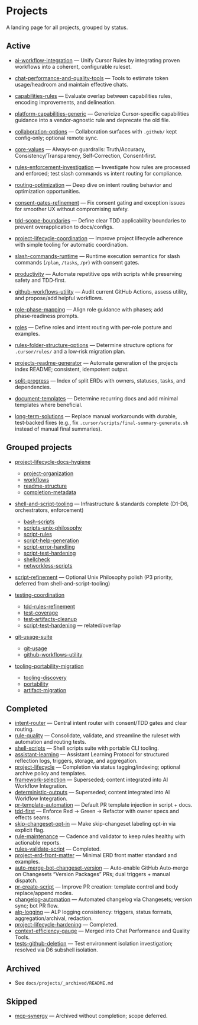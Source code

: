 # Projects

A landing page for all projects, grouped by status.

## Active

- [ai-workflow-integration](./ai-workflow-integration/erd.md) — Unify Cursor Rules by integrating proven workflows into a coherent, configurable ruleset.
- [chat-performance-and-quality-tools](./chat-performance-and-quality-tools/erd.md) — Tools to estimate token usage/headroom and maintain effective chats.
- [capabilities-rules](./capabilities-rules/erd.md) — Evaluate overlap between capabilities rules, encoding improvements, and delineation.
- [platform-capabilities-generic](./platform-capabilities-generic/erd.md) — Genericize Cursor-specific capabilities guidance into a vendor-agnostic rule and deprecate the old file.
- [collaboration-options](./collaboration-options/erd.md) — Collaboration surfaces with `.github/` kept config‑only; optional remote sync.
- [core-values](./core-values/erd.md) — Always‑on guardrails: Truth/Accuracy, Consistency/Transparency, Self‑Correction, Consent‑first.
- [rules-enforcement-investigation](./rules-enforcement-investigation/erd.md) — Investigate how rules are processed and enforced; test slash commands vs intent routing for compliance.
- [routing-optimization](./routing-optimization/erd.md) — Deep dive on intent routing behavior and optimization opportunities.
- [consent-gates-refinement](./consent-gates-refinement/erd.md) — Fix consent gating and exception issues for smoother UX without compromising safety.
- [tdd-scope-boundaries](./tdd-scope-boundaries/erd.md) — Define clear TDD applicability boundaries to prevent overapplication to docs/configs.
- [project-lifecycle-coordination](./project-lifecycle-coordination/erd.md) — Improve project lifecycle adherence with simple tooling for automatic coordination.

- [slash-commands-runtime](./slash-commands-runtime/erd.md) — Runtime execution semantics for slash commands (`/plan`, `/tasks`, `/pr`) with consent gates.
- [productivity](./productivity/erd.md) — Automate repetitive ops with scripts while preserving safety and TDD‑first.
- [github-workflows-utility](./github-workflows-utility/erd.md) — Audit current GitHub Actions, assess utility, and propose/add helpful workflows.
- [role-phase-mapping](./role-phase-mapping/erd.md) — Align role guidance with phases; add phase‑readiness prompts.
- [roles](./roles/erd.md) — Define roles and intent routing with per‑role posture and examples.
- [rules-folder-structure-options](./rules-folder-structure-options/erd.md) — Determine structure options for `.cursor/rules/` and a low‑risk migration plan.
- [projects-readme-generator](./projects-readme-generator/erd.md) — Automate generation of the projects index README; consistent, idempotent output.
- [split-progress](./split-progress/erd.md) — Index of split ERDs with owners, statuses, tasks, and dependencies.
- [document-templates](./document-templates/erd.md) — Determine recurring docs and add minimal templates where beneficial.
- [long-term-solutions](./long-term-solutions/erd.md) — Replace manual workarounds with durable, test‑backed fixes (e.g., fix `.cursor/scripts/final-summary-generate.sh` instead of manual final summaries).

## Grouped projects

- [project-lifecycle-docs-hygiene](./project-lifecycle-docs-hygiene/erd.md)

  - [project-organization](./project-organization/erd.md)
  - [workflows](./workflows/erd.md)
  - [readme-structure](./readme-structure/erd.md)
  - [completion-metadata](./completion-metadata/erd.md)

- [shell-and-script-tooling](./shell-and-script-tooling/erd.md) — Infrastructure & standards complete (D1-D6, orchestrators, enforcement)

  - [bash-scripts](./bash-scripts/erd.md)
  - [scripts-unix-philosophy](./scripts-unix-philosophy/erd.md)
  - [script-rules](./script-rules/erd.md)
  - [script-help-generation](./script-help-generation/erd.md)
  - [script-error-handling](./script-error-handling/erd.md)
  - [script-test-hardening](./script-test-hardening/erd.md)
  - [shellcheck](./shellcheck/erd.md)
  - [networkless-scripts](./networkless-scripts/erd.md)

- [script-refinement](./script-refinement/erd.md) — Optional Unix Philosophy polish (P3 priority, deferred from shell-and-script-tooling)

- [testing-coordination](./testing-coordination/erd.md)

  - [tdd-rules-refinement](./tdd-rules-refinement/erd.md)
  - [test-coverage](./test-coverage/erd.md)
  - [test-artifacts-cleanup](./test-artifacts-cleanup/erd.md)
  - [script-test-hardening](./script-test-hardening/erd.md) — related/overlap

- [git-usage-suite](./git-usage-suite/erd.md)

  - [git-usage](./git-usage/erd.md)
  - [github-workflows-utility](./github-workflows-utility/erd.md)

- [tooling-portability-migration](./tooling-portability-migration/erd.md)
  - [tooling-discovery](./tooling-discovery/erd.md)
  - [portability](./portability/erd.md)
  - [artifact-migration](./artifact-migration/erd.md)

## Completed

- [intent-router](_archived/2025/intent-router/final-summary.md) — Central intent router with consent/TDD gates and clear routing.
- [rule-quality](_archived/2025/rule-quality/final-summary.md) — Consolidate, validate, and streamline the ruleset with automation and routing tests.
- [shell-scripts](_archived/2025/shell-scripts/final-summary.md) — Shell scripts suite with portable CLI tooling.
- [assistant-learning](_archived/2025/assistant-learning/final-summary.md) — Assistant Learning Protocol for structured reflection logs, triggers, storage, and aggregation.
- [project-lifecycle](_archived/2025/project-lifecycle/final-summary.md) — Completion via status tagging/indexing; optional archive policy and templates.
- [framework-selection](_archived/2025/framework-selection/erd.md) — Superseded; content integrated into AI Workflow Integration.
- [deterministic-outputs](_archived/2025/deterministic-outputs/erd.md) — Superseded; content integrated into AI Workflow Integration.
- [pr-template-automation](_archived/2025/pr-template-automation/final-summary.md) — Default PR template injection in script + docs.
- [tdd-first](_archived/2025/tdd-first/final-summary.md) — Enforce Red → Green → Refactor with owner specs and effects seams.
- [skip-changeset-opt-in](_archived/2025/skip-changeset-opt-in/final-summary.md) — Make skip-changeset labeling opt-in via explicit flag.
- [rule-maintenance](_archived/2025/rule-maintenance/final-summary.md) — Cadence and validator to keep rules healthy with actionable reports.
- [rules-validate-script](_archived/2025/rules-validate-script/final-summary.md) — Completed.
- [project-erd-front-matter](_archived/2025/project-erd-front-matter/final-summary.md) — Minimal ERD front matter standard and examples.
- [auto-merge-bot-changeset-version](_archived/2025/auto-merge-bot-changeset-version/final-summary.md) — Auto‑enable GitHub Auto‑merge on Changesets “Version Packages” PRs; dual triggers + manual dispatch.
- [pr-create-script](_archived/2025/pr-create-script/erd.md) — Improve PR creation: template control and body replace/append modes.
- [changelog-automation](_archived/2025/changelog-automation/final-summary.md) — Automated changelog via Changesets; version sync; bot PR flow.
- [alp-logging](_archived/2025/alp-logging/final-summary.md) — ALP logging consistency: triggers, status formats, aggregation/archival, redaction.
- [project-lifecycle-hardening](_archived/2025/project-lifecycle-hardening/final-summary.md) — Completed.
- [context-efficiency-gauge](_archived/2025/context-efficiency-gauge/erd.md) — Merged into Chat Performance and Quality Tools.
- [tests-github-deletion](_archived/2025/tests-github-deletion/final-summary.md) — Test environment isolation investigation; resolved via D6 subshell isolation.

## Archived

- See `docs/projects/_archived/README.md`

## Skipped

- [mcp-synergy](_archived/2025/mcp-synergy/erd.md) — Archived without completion; scope deferred.
